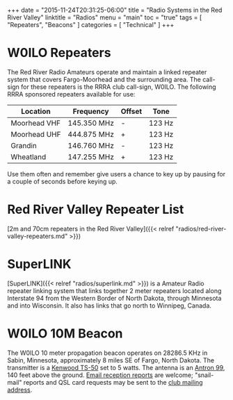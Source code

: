 +++
date = "2015-11-24T20:31:25-06:00"
title = "Radio Systems in the Red River Valley"
linktitle = "Radios"
menu = "main"
toc = "true"
tags = [ "Repeaters", "Beacons" ]
categories = [ "Technical" ]
+++

# W0ILO Repeaters

The Red River Radio Amateurs operate and maintain a linked repeater system
that covers Fargo-Moorhead and the surrounding area. The call-sign for these
repeaters is the RRRA club call-sign, W0ILO. <!--more--> The following 
RRRA sponsored repeaters available for use:

Location | Frequency | Offset | Tone
---------|-----------|--------|------
Moorhead VHF | 145.350 MHz | - | 123 Hz
Moorhead UHF | 444.875 MHz | + | 123 Hz
Grandin | 146.760 MHz | - | 123 Hz
Wheatland | 147.255 MHz | + | 123 Hz

Use them often and remember give users a chance to key up by pausing for a
couple of seconds before keying up.

# Red River Valley Repeater List

[2m and 70cm repeaters in the Red River Valley]({{< relref "radios/red-river-valley-repeaters.md" >}})

# SuperLINK

[SuperLINK]({{< relref "radios/superlink.md" >}}) is a Amateur Radio
repeater linking system that links together 2 meter repeaters located
along Interstate 94 from the Western Border of North Dakota, through
Minnesota and into Wisconsin. It also has links that go north to
Winnipeg, Canada.

# W0ILO 10M Beacon

The W0ILO 10 meter propagation beacon operates on 28286.5
KHz in Sabin, Minnesota, approximately 8 miles SE of
Fargo, North Dakota. The transmitter is a
[Kenwood TS-50](http://www.rigpix.com/kenwood/ts50s.htm)
set to 5 watts. The antenna is an 
[Antron 99](http://www.universal-radio.com/catalog/hamants/1001.html),
140 feet above the ground. [Email reception reports](mailto:beacon@rrra.org)
are welcome; "snail-mail" reports and QSL card requests may be sent to
the [club mailing address](/about/#mailing-address).
